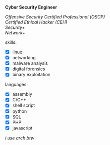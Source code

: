 **Cyber Security Engineer**

*Offensive Security Certified Professional (OSCP)*<br>
*Certified Ethical Hacker (CEH)*<br>
*Security+*<br>
*Network+*

skills:
- [x] linux
- [x] networking
- [x] malware analysis
- [x] digital forensics
- [x] binary exploitation

languages:
- [x] assembly
- [x] C/C++
- [x] shell script
- [x] python
- [x] SQL
- [x] PHP
- [x] javascript

*i use arch btw*
